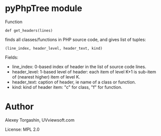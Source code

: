 # pyPhpTree module

Function

    def get_headers(lines)
  
finds all classes/functions in PHP source code, and gives list of tuples:

    (line_index, header_level, header_text, kind)
  
Fields:

- line_index: 0-based index of header in the list of source code lines.
- header_level: 1-based level of header: each item of level K+1 is sub-item of (nearest higher) item of level K.
- header_text: caption of header, ie name of a class or function.
- kind: kind of header item: "c" for class, "f" for function.

# Author

Alexey Torgashin, UVviewsoft.com 

License: MPL 2.0
